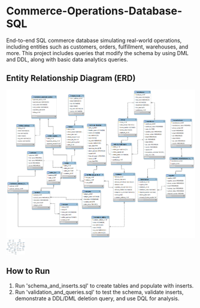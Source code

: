# Commerce-Operations-Database-SQL

End-to-end SQL commerce database simulating real-world operations, including entities such as customers, orders, fulfillment, warehouses, and more. This project includes queries that modify the schema by using DML and DDL, along with basic data analytics queries. 

## Entity Relationship Diagram (ERD)

![ERD Diagram](ERD.png)
<img src="erd.png" alt="ERD Diagram" width="10%"/>

## How to Run 

1. Run 'schema_and_inserts.sql' to create tables and populate with inserts.
2. Run 'validation_and_queries.sql' to test the schema, validate inserts, demonstrate a DDL/DML deletion query, and use DQL for analysis.
